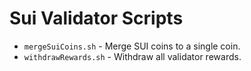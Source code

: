 # Sui Validator Scripts

* `mergeSuiCoins.sh` - Merge SUI coins to a single coin.
* `withdrawRewards.sh` - Withdraw all validator rewards.
